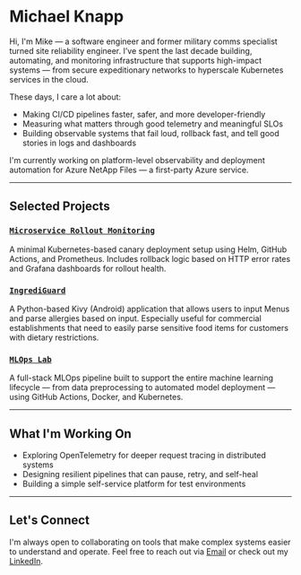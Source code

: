 # Michael Knapp

Hi, I'm Mike — a software engineer and former military comms specialist turned site reliability engineer. I’ve spent the last decade building, automating, and monitoring infrastructure that supports high-impact systems — from secure expeditionary networks to hyperscale Kubernetes services in the cloud.

These days, I care a lot about:

- Making CI/CD pipelines faster, safer, and more developer-friendly
- Measuring what matters through good telemetry and meaningful SLOs
- Building observable systems that fail loud, rollback fast, and tell good stories in logs and dashboards

I'm currently working on platform-level observability and deployment automation for Azure NetApp Files — a first-party Azure service.

---

## Selected Projects

### [`Microservice Rollout Monitoring`](https://github.com/knappmi/microservice_rollout_monitoring)
A minimal Kubernetes-based canary deployment setup using Helm, GitHub Actions, and Prometheus. Includes rollback logic based on HTTP error rates and Grafana dashboards for rollout health.

### [`IngrediGuard`](https://github.com/knappmi/IngrediGuard)
A Python-based Kivy (Android) application that allows users to input Menus and parse allergies based on input. Especially useful for commercial establishments that need to easily parse sensitive food items for customers with dietary restrictions.

### [`MLOps Lab`](https://github.com/knappmi/mlops_lab)
A full-stack MLOps pipeline built to support the entire machine learning lifecycle — from data preprocessing to automated model deployment — using GitHub Actions, Docker, and Kubernetes.

---

## What I'm Working On

- Exploring OpenTelemetry for deeper request tracing in distributed systems
- Designing resilient pipelines that can pause, retry, and self-heal
- Building a simple self-service platform for test environments

---

## Let's Connect

I'm always open to collaborating on tools that make complex systems easier to understand and operate. Feel free to reach out via [Email](knappmi14@gmail.com) or check out my [LinkedIn](https://www.linkedin.com/in/michaelsknapp).


<!---
knappmi/knappmi is a ✨ special ✨ repository because its `README.md` (this file) appears on your GitHub profile.
You can click the Preview link to take a look at your changes.
--->
